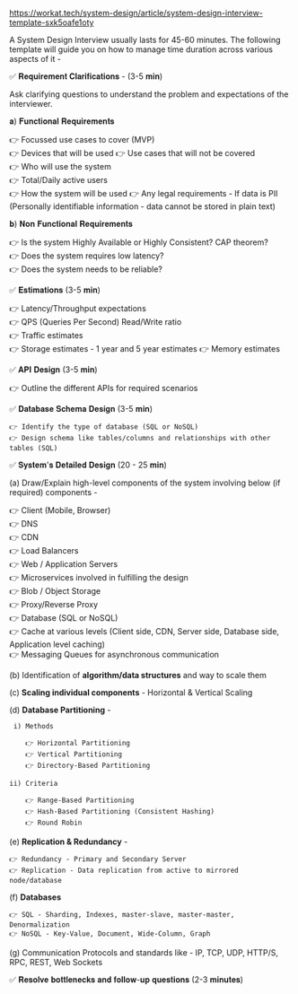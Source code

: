 https://workat.tech/system-design/article/system-design-interview-template-sxk5oafe1oty

A System Design Interview usually lasts for 45-60 minutes. The following template will guide you on how to manage time duration across various aspects of it -

✅ 𝐑𝐞𝐪𝐮𝐢𝐫𝐞𝐦𝐞𝐧𝐭 𝐂𝐥𝐚𝐫𝐢𝐟𝐢𝐜𝐚𝐭𝐢𝐨𝐧𝐬 - (3-5 𝐦𝐢𝐧)

Ask clarifying questions to understand the problem and expectations of the interviewer.

𝐚) 𝐅𝐮𝐧𝐜𝐭𝐢𝐨𝐧𝐚𝐥 𝐑𝐞𝐪𝐮𝐢𝐫𝐞𝐦𝐞𝐧𝐭𝐬

👉 Focussed use cases to cover (MVP)  
👉 Devices that will be used 
👉 Use cases that will not be covered  
👉 Who will use the system  
👉 Total/Daily active users  
👉 How the system will be used
👉 Any legal requirements
	- If data is PII (Personally identifiable information - data cannot be stored in plain text)

𝐛) 𝐍𝐨𝐧 𝐅𝐮𝐧𝐜𝐭𝐢𝐨𝐧𝐚𝐥 𝐑𝐞𝐪𝐮𝐢𝐫𝐞𝐦𝐞𝐧𝐭𝐬

👉 Is the system Highly Available or Highly Consistent? CAP theorem?  
👉 Does the system requires low latency?  
👉 Does the system needs to be reliable?

✅ 𝐄𝐬𝐭𝐢𝐦𝐚𝐭𝐢𝐨𝐧𝐬 (3-5 𝐦𝐢𝐧)

👉 Latency/Throughput expectations  
👉 QPS (Queries Per Second) Read/Write ratio  
👉 Traffic estimates  
👉 Storage estimates
	- 1 year and 5 year estimates
👉 Memory estimates

✅ 𝐀𝐏𝐈 𝐃𝐞𝐬𝐢𝐠𝐧 (3-5 𝐦𝐢𝐧)

👉 Outline the different APIs for required scenarios

✅ 𝐃𝐚𝐭𝐚𝐛𝐚𝐬𝐞 𝐒𝐜𝐡𝐞𝐦𝐚 𝐃𝐞𝐬𝐢𝐠𝐧 (3-5 𝐦𝐢𝐧)

```
👉 Identify the type of database (SQL or NoSQL)
👉 Design schema like tables/columns and relationships with other tables (SQL)
```

✅ 𝐒𝐲𝐬𝐭𝐞𝐦'𝐬 𝐃𝐞𝐭𝐚𝐢𝐥𝐞𝐝 𝐃𝐞𝐬𝐢𝐠𝐧 (20 - 25 𝐦𝐢𝐧)

(a) Draw/Explain high-level components of the system involving below (if required) components -

👉 Client (Mobile, Browser)  
👉 DNS  
👉 CDN  
👉 Load Balancers  
👉 Web / Application Servers  
👉 Microservices involved in fulfilling the design  
👉 Blob / Object Storage  
👉 Proxy/Reverse Proxy  
👉 Database (SQL or NoSQL)  
👉 Cache at various levels (Client side, CDN, Server side, Database side, Application level caching)  
👉 Messaging Queues for asynchronous communication

(b) Identification of **algorithm/data structures** and way to scale them

(c) **Scaling individual components** - Horizontal & Vertical Scaling

(d) **Database Partitioning** -

```
 i) Methods

    👉 Horizontal Partitioning
    👉 Vertical Partitioning
    👉 Directory-Based Partitioning

ii) Criteria    

    👉 Range-Based Partitioning
    👉 Hash-Based Partitioning (Consistent Hashing)
    👉 Round Robin
```

(e) **Replication & Redundancy** -

```
👉 Redundancy - Primary and Secondary Server
👉 Replication - Data replication from active to mirrored node/database     
```

(f) **Databases**

```
👉 SQL - Sharding, Indexes, master-slave, master-master, Denormalization
👉 NoSQL - Key-Value, Document, Wide-Column, Graph 
```

(g) Communication Protocols and standards like - IP, TCP, UDP, HTTP/S, RPC, REST, Web Sockets

✅ 𝐑𝐞𝐬𝐨𝐥𝐯𝐞 𝐛𝐨𝐭𝐭𝐥𝐞𝐧𝐞𝐜𝐤𝐬 𝐚𝐧𝐝 𝐟𝐨𝐥𝐥𝐨𝐰-𝐮𝐩 𝐪𝐮𝐞𝐬𝐭𝐢𝐨𝐧𝐬 (2-3 𝐦𝐢𝐧𝐮𝐭𝐞𝐬)